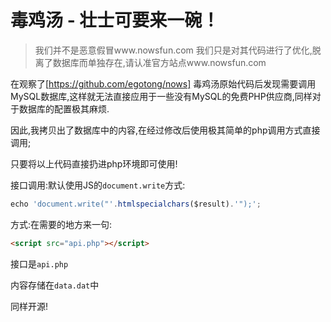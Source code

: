 # 毒鸡汤 - 壮士可要来一碗！

> 我们并不是恶意假冒www.nowsfun.com 我们只是对其代码进行了优化,脱离了数据库而单独存在,请认准官方站点www.nowsfun.com

在观察了[https://github.com/egotong/nows] 毒鸡汤原始代码后发现需要调用MySQL数据库,这样就无法直接应用于一些没有MySQL的免费PHP供应商,同样对于数据库的配置极其麻烦.

因此,我拷贝出了数据库中的内容,在经过修改后使用极其简单的php调用方式直接调用;

只要将以上代码直接扔进php环境即可使用!

接口调用:默认使用JS的`document.write`方式:

```javascript
echo 'document.write("'.htmlspecialchars($result).'");';
```

方式:在需要的地方来一句:

```html
<script src="api.php"></script>
```

接口是`api.php`

内容存储在`data.dat`中

同样开源!
